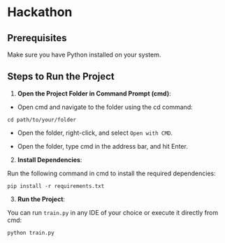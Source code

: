# Hackathon


## Prerequisites

Make sure you have Python installed on your system.

## Steps to Run the Project

1. **Open the Project Folder in Command Prompt (cmd)**:

- Open cmd and navigate to the folder using the cd command:
```
cd path/to/your/folder

```
- Open the folder, right-click, and select `Open with CMD`.

- Open the folder, type cmd in the address bar, and hit Enter.
  

2. **Install Dependencies**:

Run the following command in cmd to install the required dependencies:
```
pip install -r requirements.txt
```

3. **Run the Project**:

You can run `train.py` in any IDE of your choice or execute it directly from cmd:
```
python train.py
```
